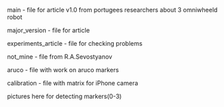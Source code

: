 main - file for article v1.0 from portugees researchers about 3 omniwheeld robot

major_version - file for article 

experiments_article - file for checking problems

not_mine - file from R.A.Sevostyanov

aruco - file with work on aruco markers

calibration - file with matrix for iPhone camera

pictures here for detecting markers(0-3)